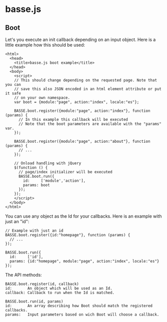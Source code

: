 basse.js
========

Boot
----
Let's you execute an init callback depending on an input object. Here is a little example how this should be used:

    <html>
      <head>
        <title>basse.js boot example</title>    
      </head>
      <body>
        <script>
        // This should change depending on the requested page. Note that you can
        // save this also JSON encoded in an html element attribute or put it safe
        // on your own namespace.
        var boot = {module:"page", action:"index", locale:"es"};
        
        BASSE.boot.register({module:"page", action:"index"}, function (params) {
          // In this example this callback will be executed
          // Note that the boot parameters are available with the "params" var.
        });        

        BASSE.boot.register({module:"page", action:"about"}, function (params) {
          // ...
        });
        
        // Onload handling with jQuery
        $(function () {
          // page/index initializer will be executed
          BASSE.boot.run({
            id:     ['module','action'],
            params: boot
          });
        });
        </script>
      </body>
    </html>
    
You can use any object as the Id for your callbacks. Here is an example with just an "id":
    
    // Example with just an id
    BASSE.boot.register({id:"homepage"}, function (params) {
      // ...
    });
    
    BASSE.boot.run({
      id:     ['id'],
      params: {id:"homepage", module:"page", action:"index", locale:"es"}
    });
    
The API methods:

    BASSE.boot.register(id, callback)
    id:       An object which will be used as an Id.
    callback: Callback to run when the Id is matched.
    
    BASSE.boot.run(id, params)
    id:       An array describing how Boot should match the registered callbacks.
    params:   Input parameters based on wich Boot will choose a callback.